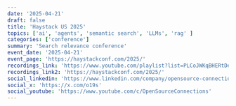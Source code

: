 ```yaml
---
date: '2025-04-21'
draft: false
title: 'Haystack US 2025'
topics: ['ai', 'agents', 'semantic search', 'LLMs', 'rag' ]
categories: ['conference']
summary: 'Search relevance conference'
event_date: '2025-04-21'
event_page: 'https://haystackconf.com/2025/'
recordings_link: 'https://www.youtube.com/playlist?list=PLCoJWKqBHERtDelFM5c3Qp99CuBd5DyQo'
recordings_link2: 'https://haystackconf.com/2025/'
social_linkedin: 'https://www.linkedin.com/company/opensource-connections/'
social_x: 'https://x.com/o19s'
social_youtube: 'https://www.youtube.com/c/OpenSourceConnections'
---
```



